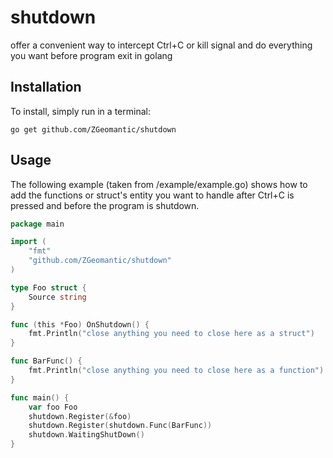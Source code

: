 # shutdown
offer a convenient way to intercept Ctrl+C or kill signal and do everything you want before program exit in golang

## Installation

To install, simply run in a terminal:

    go get github.com/ZGeomantic/shutdown

  
## Usage

The following example (taken from /example/example.go) shows how to add the functions or struct's entity you want to handle after Ctrl+C is pressed and before the program is shutdown. 


```go
package main

import (
	"fmt"
	"github.com/ZGeomantic/shutdown"
)

type Foo struct {
	Source string
}

func (this *Foo) OnShutdown() {
	fmt.Println("close anything you need to close here as a struct")
}

func BarFunc() {
	fmt.Println("close anything you need to close here as a function")
}

func main() {
	var foo Foo
	shutdown.Register(&foo)
	shutdown.Register(shutdown.Func(BarFunc))
	shutdown.WaitingShutDown()
}

```
